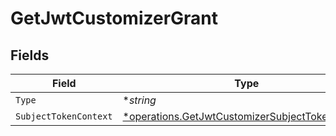 # GetJwtCustomizerGrant


## Fields

| Field                                                                                                             | Type                                                                                                              | Required                                                                                                          | Description                                                                                                       |
| ----------------------------------------------------------------------------------------------------------------- | ----------------------------------------------------------------------------------------------------------------- | ----------------------------------------------------------------------------------------------------------------- | ----------------------------------------------------------------------------------------------------------------- |
| `Type`                                                                                                            | **string*                                                                                                         | :heavy_minus_sign:                                                                                                | N/A                                                                                                               |
| `SubjectTokenContext`                                                                                             | [*operations.GetJwtCustomizerSubjectTokenContext](../../models/operations/getjwtcustomizersubjecttokencontext.md) | :heavy_minus_sign:                                                                                                | arbitrary                                                                                                         |